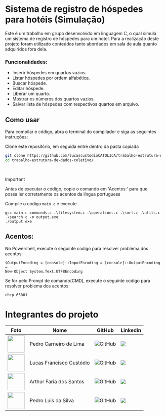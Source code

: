 # Sistema de registro de hóspedes para hotéis (Simulação)
 Este é um trabalho em grupo desenvolvido em linguagem C, o qual simula um sistema de registro de hóspedes para um hotel. Para a realização deste projeto foram utilizado conteúdos tanto abordados em sala de aula quanto adquiridos fora dela.

### Funcionalidades:

- Inserir hóspedes em quartos vazios.
- Listar hóspedes por ordem alfabética.
- Buscar hóspede.
- Editar hóspede.
- Liberar um quarto.
- Mostrar os números dos quartos vazios.
- Salvar lista de hóspedes com respectivos quartos em arquivo.

## Como usar

Para compilar o código, abra o terminal do compilador e siga as seguintes instruções:

Clone este repositório, em seguida entre dentro da pasta copiada

```bash
git clone https://github.com/lucascustodioCATOLICA/trabalho-estrutura-de-dados-coletivo.git
cd trabalho-estrutura-de-dados-coletivo/
```
<br>

> [!IMPORTANT]
> Antes de executar o código, copie o comando em 'Acentos:' para que possa ler corretamente os acentos da língua portuguesa

Compile o código `main.c` e execute
```
gcc main.c commands.c .\filesystem.c .\operations.c .\sort.c .\utils.c .\search.c -o output.exe
./output.exe
```
## Acentos:

No Powershell, execute o seguinte codigo para resolver problema dos acentos:

```
$OutputEncoding = [console]::InputEncoding = [console]::OutputEncoding =
New-Object System.Text.UTF8Encoding
```

Se for pelo Prompt de comando(CMD), execute o seguinte codigo para resolver problema dos acentos:

```
chcp 65001
```

 # Integrantes do projeto
 
| Foto | Nome | GitHub | Linkedin |
| ------ | ---- | ------ |--------- |
| <img src="https://media.licdn.com/dms/image/D4D03AQFPHwofyIH4Sw/profile-displayphoto-shrink_800_800/0/1701553141096?e=1720051200&v=beta&t=4opJbA9HxBOvEVeJxJhEnSmi5Sp2a9RDwcQrgSVbpJM" width="55" height="55"> | Pedro Carneiro de Lima | ![GitHub](https://img.shields.io/badge/github-%23121011.svg?style=for-the-badge&logo=github&logoColor=white) | <a href="https://www.linkedin.com/in/pedro-carneiro-lima/"><img src="https://img.shields.io/badge/linkedin-%230077B5.svg?style=for-the-badge&logo=linkedin&logoColor=white" target="_blanck"></a> |
| <img src="https://media.licdn.com/dms/image/D4D03AQFgbE0r-V-aGg/profile-displayphoto-shrink_800_800/0/1707582136102?e=1720051200&v=beta&t=-j4-E4zCzr_baVQJzKnqQTvE2B7mnxGY4yUwpcdnQTg" width="55" height="55"> | Lucas Francisco Custódio | ![GitHub](https://img.shields.io/badge/github-%23121011.svg?style=for-the-badge&logo=github&logoColor=white) | <a href="https://www.linkedin.com/in/afslucass/"><img src="https://img.shields.io/badge/linkedin-%230077B5.svg?style=for-the-badge&logo=linkedin&logoColor=white" target="_blanck"></a> |
| <img src="https://avatars.githubusercontent.com/u/133895618?v=4" width="55" height="55"> |  Arthur Faria dos Santos | ![GitHub](https://img.shields.io/badge/github-%23121011.svg?style=for-the-badge&logo=github&logoColor=white) | <a href="https://www.linkedin.com/in/pedro-carneiro-lima/"><img src="https://img.shields.io/badge/linkedin-%230077B5.svg?style=for-the-badge&logo=linkedin&logoColor=white" target="_blanck"></a> |
| <img src="" width="55" height="55"> | Pedro Luis da Silva | ![GitHub](https://img.shields.io/badge/github-%23121011.svg?style=for-the-badge&logo=github&logoColor=white) | <a href="https://www.linkedin.com/in/pedro-carneiro-lima/"><img src="https://img.shields.io/badge/linkedin-%230077B5.svg?style=for-the-badge&logo=linkedin&logoColor=white" target="_blanck"></a> |

